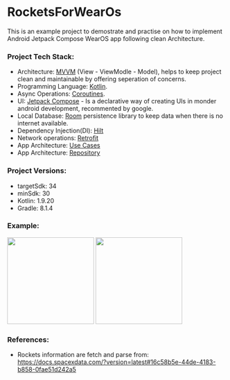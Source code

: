 # RocketsForWearOs

This is an example project to demostrate and practise on how to implement Android Jetpack Compose WearOS app following clean Architecture.

### Project Tech Stack:

  - Architecture: [MVVM](https://developer.android.com/topic/architecture) (View - ViewModle - Model), helps to keep project clean and maintainable by offering seperation of concerns.
  - Programming Language: [Kotlin](https://kotlinlang.org/docs/android-overview.html).
  - Async Operations: [Coroutines](https://developer.android.com/kotlin/coroutines).
  - UI: [Jetpack Compose](https://developer.android.com/compose) - Is a declarative way of creating UIs in monder android development, recommented by google.
  - Local Database: [Room](https://developer.android.com/training/data-storage/room) persistence library to keep data when there is no internet available.
  - Dependency Injection(DI): [Hilt](https://developer.android.com/training/dependency-injection/hilt-android)
  - Network operations: [Retrofit](https://square.github.io/retrofit/)
  - App Architecture: [Use Cases](https://developer.android.com/topic/architecture/domain-layer#dependencies)
  - App Architecture: [Repository](https://developer.android.com/topic/architecture/data-layer#architecture)

### Project Versions:
  * targetSdk: 34
  * minSdk: 30
  * Kotlin: 1.9.20
  * Gradle: 8.1.4

### Example: 
<img src="https://github.com/r1n1os/RocketsForWearOS/assets/32699540/0d878430-5917-4634-9a69-9f92cb40702c" width="200">
<img src="https://github.com/r1n1os/RocketsForWearOS/assets/32699540/8dd7af18-cd8e-47a6-b605-7c102f9b06f8" width="200">

### References:
 * Rockets information are fetch and parse from: https://docs.spacexdata.com/?version=latest#16c58b5e-44de-4183-b858-0fae51d242a5
